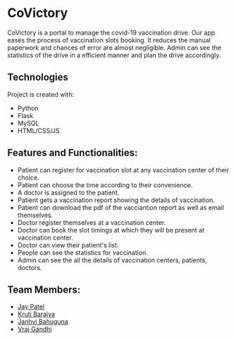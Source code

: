 # CoVictory
CoVictory is a portal to manage the covid-19 vaccination drive. Our app eases the process of vaccination slots booking. It reduces the manual paperwork and chances of error are almost negligible. Admin can see the statistics of the drive in a efficient manner and plan the drive accordingly. 


## Technologies
Project is created with:
* Python
* Flask
* MySQL
* HTML/CSS/JS

## Features and Functionalities:
* Patient can register for vaccination slot at any vaccination center of their choice. 
* Patient can choose the time according to their convenience.
* A doctor is assigned to the patient.
* Patient gets a vaccination report showing the details of vaccination.
* Patient can download the pdf of the vacciantion report as well as email themselves.
* Doctor register themselves at a vaccination center.
* Doctor can book the slot timings at which they will be present at vaccination center.
* Doctor can view their patient's list.
* People can see the statistics for vaccination.
* Admin can see the all the details of vaccination centers, patients, doctors. 
 

## Team Members:
* [Jay Patel](https://github.com/pjay20301)
* [Kruti Baraiya](https://github.com/krutibaraiya)
* [Janhvi Bahuguna](https://github.com/JanhviBahuguna)
* [Vraj Gandhi](https://github.com/Victor-Titan)
